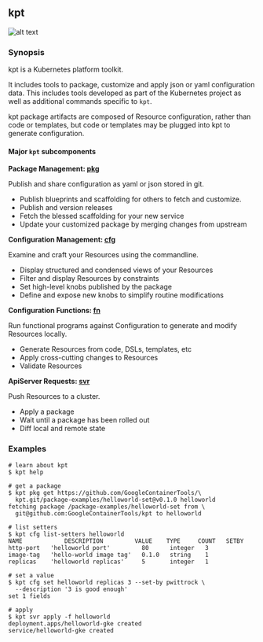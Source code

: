 ## kpt

![alt text][demo]

### Synopsis

kpt is a Kubernetes platform toolkit.

It includes tools to package, customize and apply json or yaml configuration data.
This includes tools developed as part of the Kubernetes project as well as additional commands
specific to `kpt`.

kpt package artifacts are composed of Resource configuration, rather than code or templates,
but code or templates may be plugged into kpt to generate configuration.

#### Major `kpt` subcomponents

**Package Management: [pkg]**

Publish and share configuration as yaml or json stored in git.

- Publish blueprints and scaffolding for others to fetch and customize.
- Publish and version releases
- Fetch the blessed scaffolding for your new service
- Update your customized package by merging changes from upstream

**Configuration Management: [cfg]**

Examine and craft your Resources using the commandline.

- Display structured and condensed views of your Resources
- Filter and display Resources by constraints
- Set high-level knobs published by the package
- Define and expose new knobs to simplify routine modifications

**Configuration Functions: [fn]**

Run functional programs against Configuration to generate and modify Resources locally.

- Generate Resources from code, DSLs, templates, etc
- Apply cross-cutting changes to Resources
- Validate Resources

**ApiServer Requests: [svr]**

Push Resources to a cluster.

- Apply a package
- Wait until a package has been rolled out
- Diff local and remote state

### Examples

    # learn about kpt
    $ kpt help

    # get a package
    $ kpt pkg get https://github.com/GoogleContainerTools/\
      kpt.git/package-examples/helloworld-set@v0.1.0 helloworld
    fetching package /package-examples/helloworld-set from \
      git@github.com:GoogleContainerTools/kpt to helloworld

    # list setters
    $ kpt cfg list-setters helloworld
    NAME            DESCRIPTION         VALUE    TYPE     COUNT   SETBY
    http-port   'helloworld port'         80      integer   3
    image-tag   'hello-world image tag'   0.1.0   string    1
    replicas    'helloworld replicas'     5       integer   1

    # set a value
    $ kpt cfg set helloworld replicas 3 --set-by pwittrock \
      --description '3 is good enough'
    set 1 fields

    # apply
    $ kpt svr apply -f helloworld
    deployment.apps/helloworld-gke created
    service/helloworld-gke created

### 

[demo]: https://storage.googleapis.com/kpt-dev/docs/overview-readme.gif "kpt"
[pkg]: pkg
[cfg]: cfg
[fn]: fn
[svr]: svr